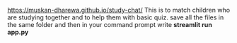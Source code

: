https://muskan-dharewa.github.io/study-chat/
This is to match children who are studying together and to help them with basic quiz.
save all the files in the same folder and then in your command prompt write <b> streamlit run app.py </b>
